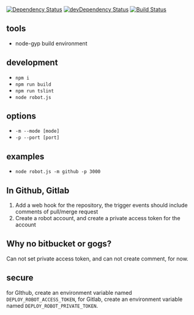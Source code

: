 [![Dependency Status](https://david-dm.org/plantain-00/deploy-robot.svg)](https://david-dm.org/plantain-00/deploy-robot)
[![devDependency Status](https://david-dm.org/plantain-00/deploy-robot/dev-status.svg)](https://david-dm.org/plantain-00/deploy-robot#info=devDependencies)
[![Build Status](https://travis-ci.org/plantain-00/deploy-robot.svg?branch=master)](https://travis-ci.org/plantain-00/deploy-robot)

## tools

+ node-gyp build environment

## development

+ `npm i`
+ `npm run build`
+ `npm run tslint`
+ `node robot.js`

## options

+ `-m --mode [mode]`
+ `-p --port [port]`

## examples

+ `node robot.js -m github -p 3000`

## In Github, Gitlab

1. Add a web hook for the repository, the trigger events should include comments of pull/merge request
2. Create a robot account, and create a private access token for the account

## Why no bitbucket or gogs?

Can not set private access token, and can not create comment, for now.

## secure

for GIthub, create an environment variable named `DEPLOY_ROBOT_ACCESS_TOKEN`, for Gitlab, create an environment variable named `DEPLOY_ROBOT_PRIVATE_TOKEN`.
